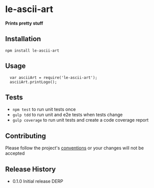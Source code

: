 le-ascii-art
=========

**Prints pretty stuff**

## Installation

  `npm install le-ascii-art`

## Usage

```
  var asciiArt = require('le-ascii-art');
  asciiArt.printLogo();
```

## Tests

* `npm test` to run unit tests once
* `gulp tdd` to run unit and e2e tests when tests change
* `gulp coverage` to run unit tests and create a code coverage report

## Contributing

Please follow the project's [conventions](https://github.com/castle-dev/le-ascii-art/blob/develop/CONTRIBUTING.md) or your changes will not be accepted

## Release History

* 0.1.0 Initial release
DERP
